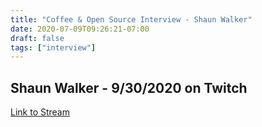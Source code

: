 ```yaml
---
title: "Coffee & Open Source Interview - Shaun Walker"
date: 2020-07-09T09:26:21-07:00
draft: false
tags: ["interview"]
---
```


## Shaun Walker - 9/30/2020 on Twitch

[Link to Stream](https://www.youtube.com/watch?v=W64vG9eFYB0)

<br /><br /><br /><br />
<br /><br /><br /><br /><br /><br /><br /><br />